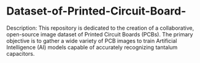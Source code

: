 # Dataset-of-Printed-Circuit-Board-
Description:  This repository is dedicated to the creation of a collaborative, open-source image dataset of Printed Circuit Boards (PCBs). The primary objective is to gather a wide variety of PCB images to train Artificial Intelligence (AI) models capable of accurately recognizing tantalum capacitors.
